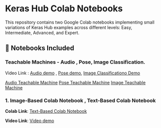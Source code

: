 # Keras Hub Colab Notebooks

This repository contains two Google Colab notebooks implementing small variations of Keras Hub examples across different levels: Easy, Intermediate, Advanced, and Expert.

## 📌 Notebooks Included
### Teachable Machines - Audio , Pose, Image Classification. 
Video Link : [Audio demo](https://youtu.be/kOjNygXa0oc) , [Pose demo](https://youtu.be/8eVEccQgXno), [Image Classificationo Demo]([https://youtu.be/kOjNygXa0oc](https://youtu.be/Y_yIZH0xKfw))

[Audio Teachable Machine](https://teachablemachine.withgoogle.com/models/05z6SuaGj/)
[Pose Teachable Machine](https://teachablemachine.withgoogle.com/models/PFAEQe-5r/)
[Image Teachable Machine](https://teachablemachine.withgoogle.com/models/jZEuST2cC/)

### 1️. Image-Based Colab Notebook , Text-Based Colab Notebook

 **Colab Link**: [Text-Based Colab Notebook](https://colab.research.google.com/drive/1RKe61XJiK83456hv-oiuhn03khwW5C2B#scrollTo=-5426BYzrUi0)
 
 **Video Link**: [Video demo]()
